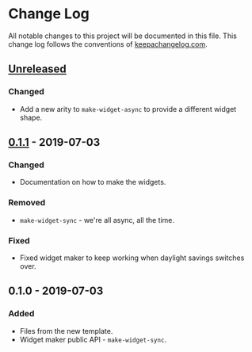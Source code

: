 # Change Log
All notable changes to this project will be documented in this file. This change log follows the conventions of [keepachangelog.com](http://keepachangelog.com/).

## [Unreleased]
### Changed
- Add a new arity to `make-widget-async` to provide a different widget shape.

## [0.1.1] - 2019-07-03
### Changed
- Documentation on how to make the widgets.

### Removed
- `make-widget-sync` - we're all async, all the time.

### Fixed
- Fixed widget maker to keep working when daylight savings switches over.

## 0.1.0 - 2019-07-03
### Added
- Files from the new template.
- Widget maker public API - `make-widget-sync`.

[Unreleased]: https://github.com/your-name/fuzzy-sql/compare/0.1.1...HEAD
[0.1.1]: https://github.com/your-name/fuzzy-sql/compare/0.1.0...0.1.1
